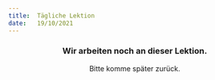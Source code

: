 ```yaml
---
title:  Tägliche Lektion
date:   19/10/2021
---
```


### <center>Wir arbeiten noch an dieser Lektion.</center>
<center>Bitte komme später zurück.</center>